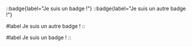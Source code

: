 ::badge{label="Je suis un badge !"}
::badge{label="Je suis un autre badge !"}


#label
Je suis un autre badge !
::

#label
Je suis un badge !
::
